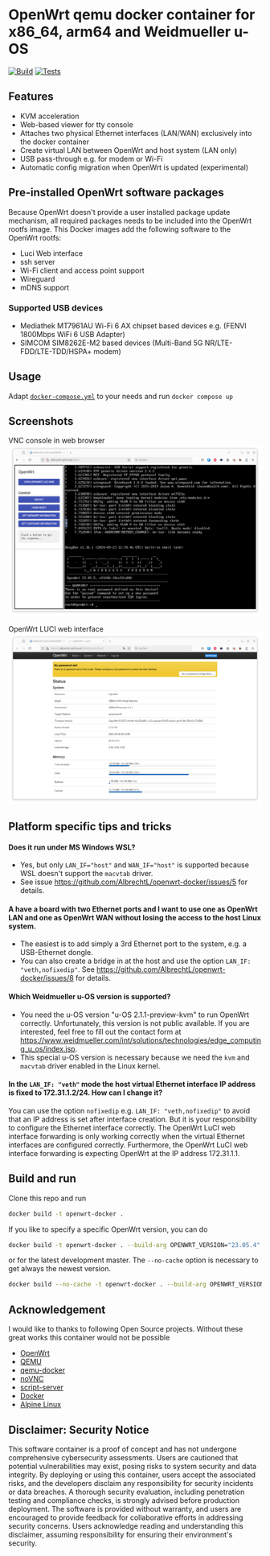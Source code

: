 # OpenWrt qemu docker container for x86_64, arm64 and Weidmueller u-OS

[![Build](https://github.com/AlbrechtL/openwrt-docker-arm64-build/actions/workflows/build.yml/badge.svg)](https://github.com/AlbrechtL/openwrt-docker-arm64-build/actions/workflows/build.yml)
[![Tests](https://github.com/AlbrechtL/openwrt-docker/actions/workflows/test.yml/badge.svg)](https://github.com/AlbrechtL/openwrt-docker/actions/workflows/test.yml)

## Features

 - KVM acceleration
 - Web-based viewer for tty console
 - Attaches two physical Ethernet interfaces (LAN/WAN) exclusively into the docker container
 - Create virtual LAN between OpenWrt and host system (LAN only)
 - USB pass-through e.g. for modem or Wi-Fi
 - Automatic config migration when OpenWrt is updated (experimental)

## Pre-installed OpenWrt software packages

Because OpenWrt doesn't provide a user installed package update mechanism, all required packages needs to be included into the OpenWrt rootfs image. This Docker images add the following software to the OpenWrt rootfs:
 - Luci Web interface
 - ssh server
 - Wi-Fi client and access point support
 - Wireguard
 - mDNS support

### Supported USB devices

 - Mediathek MT7961AU Wi-Fi 6 AX chipset based devices e.g. (FENVI 1800Mbps WiFi 6 USB Adapter)
 - SIMCOM SIM8262E-M2 based devices (Multi-Band 5G NR/LTE-FDD/LTE-TDD/HSPA+ modem)

## Usage

Adapt [`docker-compose.yml`](https://github.com/AlbrechtL/openwrt-docker/blob/master/docker-compose.yml) to your needs and run `docker compose up`

## Screenshots

VNC console in web browser
![VNC console in web browser](pictures/qemu_openwrt_vnc_console.png)

OpenWrt LUCI web interface
![OpenWrt LUCI web interface](pictures/qemu_openwrt_luci.png)

## Platform specific tips and tricks

#### Does it run under MS Windows WSL?
* Yes, but only `LAN_IF="host"` and `WAN_IF="host"` is supported because WSL doesn't support the `macvtab` driver.
* See issue https://github.com/AlbrechtL/openwrt-docker/issues/5 for details.

#### A have a board with two Ethernet ports and I want to use one as OpenWrt LAN and one as OpenWrt WAN without losing the access to the host Linux system.
* The easiest is to add simply a 3rd Ethernet port to the system, e.g. a USB-Ethernet dongle.
* You can also create a bridge in at the host and use the option `LAN_IF: "veth,nofixedip"`. See https://github.com/AlbrechtL/openwrt-docker/issues/8 for details.

#### Which Weidmueller u-OS version is supported?
* You need the u-OS version "u-OS 2.1.1-preview-kvm" to run OpenWrt correctly. Unfortunately, this version is not public available. If you are interested, feel free to fill out the contact form at https://www.weidmueller.com/int/solutions/technologies/edge_computing_u_os/index.jsp.
* This special u-OS version is necessary because we need the `kvm` and `macvtab` driver enabled in the Linux kernel.

#### In the `LAN_IF: "veth"` mode the host virtual Ethernet interface IP address is fixed to 172.31.1.2/24. How can I change it?
You can use the option `nofixedip` e.g. `LAN_IF: "veth,nofixedip"` to avoid that an IP address is set after interface creation. But it is your responsibility to configure the Ethernet interface correctly. The OpenWrt LuCI web interface forwarding is only working correctly when the virtual Ethernet interfaces are configured correctly. Furthermore, the OpenWrt LuCI web interface forwarding is expecting OpenWrt at the IP address 172.31.1.1.


## Build and run
Clone this repo and run
```bash
docker build -t openwrt-docker .
```

If you like to specify a specific OpenWrt version, you can do
```bash
docker build -t openwrt-docker . --build-arg OPENWRT_VERSION="23.05.4"
```
or for the latest development master. The `--no-cache` option is necessary to get always the newest version.
```bash
docker build --no-cache -t openwrt-docker . --build-arg OPENWRT_VERSION="master"
```

## Acknowledgement

I would like to thanks to following Open Source projects. Without these great works this container would not be possible
* [OpenWrt](https://openwrt.org/)
* [QEMU](https://www.qemu.org/)
* [qemu-docker](https://github.com/qemus/qemu-docker)
* [noVNC](https://novnc.com/)
* [script-server](https://github.com/bugy/script-server)
* [Docker](https://www.docker.com/)
* [Alpine Linux](https://www.alpinelinux.org/)

## Disclaimer: Security Notice

This software container is a proof of concept and has not undergone comprehensive cybersecurity assessments. Users are cautioned that potential vulnerabilities may exist, posing risks to system security and data integrity. By deploying or using this container, users accept the associated risks, and the developers disclaim any responsibility for security incidents or data breaches. A thorough security evaluation, including penetration testing and compliance checks, is strongly advised before production deployment. The software is provided without warranty, and users are encouraged to provide feedback for collaborative efforts in addressing security concerns. Users acknowledge reading and understanding this disclaimer, assuming responsibility for ensuring their environment's security.
